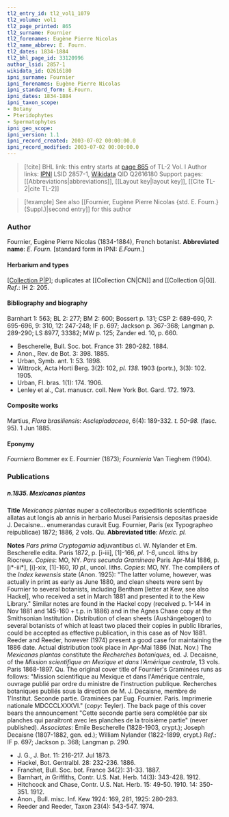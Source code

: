 ```yaml
---
tl2_entry_id: tl2_vol1_1079
tl2_volume: vol1
tl2_page_printed: 865
tl2_surname: Fournier
tl2_forenames: Eugène Pierre Nicolas
tl2_name_abbrev: E. Fourn.
tl2_dates: 1834-1884
tl2_bhl_page_id: 33120996
author_lsid: 2857-1
wikidata_id: Q2616180
ipni_surname: Fournier
ipni_forenames: Eugène Pierre Nicolas
ipni_standard_form: E.Fourn.
ipni_dates: 1834-1884
ipni_taxon_scope: 
- Botany
- Pteridophytes
- Spermatophytes
ipni_geo_scope: 
ipni_version: 1.1
ipni_record_created: 2003-07-02 00:00:00.0
ipni_record_modified: 2003-07-02 00:00:00.0
---
```


> [!cite] BHL link: this entry starts at [page 865](https://www.biodiversitylibrary.org/page/33120996) of TL-2 Vol. I
> Author links: [IPNI](https://www.ipni.org/a/2857-1) LSID 2857-1, [Wikidata](https://www.wikidata.org/wiki/Q2616180) QID Q2616180
> Support pages: [[Abbreviations|abbreviations]], [[Layout key|layout key]], [[Cite TL-2|cite TL-2]]

> [!example] See also [[Fournier, Eugène Pierre Nicolas {std. E. Fourn.} (Suppl.)|second entry]] for this author

### Author

Fournier, Eugène Pierre Nicolas (1834-1884), French botanist. 
**Abbreviated name**: *E. Fourn.* \[standard form in IPNI: *E.Fourn.*\]

#### Herbarium and types

[[Collection P|P]](11.770); duplicates at [[Collection CN|CN]] and [[Collection G|G]].
*Ref*.: IH 2: 205.

#### Bibliography and biography

Barnhart 1: 563; BL 2: 277; BM 2: 600; Bossert p. 131; CSP 2: 689-690, 7: 695-696, 9: 310, 12: 247-248; IF p. 697; Jackson p. 367-368; Langman p. 289-290; LS 8977, 33382; MW p. 125; Zander ed. 10, p. 660.
- Bescherelle, Bull. Soc. bot. France 31: 280-282. 1884.
- Anon., Rev. de Bot. 3: 398. 1885.
- Urban, Symb. ant. 1: 53. 1898.
- Wittrock, Acta Horti Berg. 3(2): 102, *pl. 138.* 1903 (portr.), 3(3): 102. 1905.
- Urban, Fl. bras. 1(1): 174. 1906.
- Lenley et al., Cat. manuscr. coll. New York Bot. Gard. 172. 1973.

#### Composite works

Martius, *Flora brasiliensis*: *Asclepiadaceae*, 6(4): 189-332. *t. 50-98.* (fasc. 95). 1 Jun 1885.

#### Eponymy

*Fourniera* Bommer ex E. Fournier (1873); *Fournieria* Van Tieghem (1904).

### Publications

##### n.1835. Mexicanas plantas

**Title**
*Mexicanas plantas* nuper a collectoribus expeditionis scientificae allatas aut longis ab annis in herbario Musei Parisiensis depositas praeside J. Decaisne... enumerandas curavit Eug. Fournier, Paris (ex Typographeo reipublicae) 1872; 1886, 2 vols. Qu.
**Abbreviated title**: *Mexic. pl.*

**Notes**
*Pars prima Cryptogamia* adjuvantibus cl. W. Nylander et Em. Bescherelle edita. Paris 1872, p. \[i-iii\], \[1\]-166, *pl. 1-6*, uncol. liths by Riocreux. *Copies*: MO, NY.
*Pars secunda Gramineae* Paris Apr-Mai 1886, p. \[i\*-iii\*\], \[i\]-xix, \[1\]-160, *10 pl*., uncol. liths. *Copies*: MO, NY.
The compilers of the *Index kewensis* state (Anon. 1925): "The latter volume, however, was actually in print as early as June 1880, and clean sheets were sent by Fournier to several botanists, including Bentham \[letter at Kew, see also Hackel\], who received a set in March 1881 and presented it to the Kew Library." Similar notes are found in the Hackel copy (received p. 1-144 in Nov 1881 and 145-160 + t.p. in 1886) and in the Agnes Chase copy at the Smithsonian Institution. Distribution of clean sheets (Aushängebogen) to several botanists of which at least two placed their copies in public libraries, could be accepted as effective publication, in this case as of Nov 1881. Reeder and Reeder, however (1974) present a good case for maintaining the 1886 date. Actual distribution took place in Apr-Mai 1886 (Nat. Nov.) The *Mexicanas plantas* constitute the *Recherches botaniques*, ed. J. Decaisne, of the *Mission scientifique an Mexique et dans l'Amérique centrale*, 13 vols. Paris 1868-1897. Qu.
The original cover title of Fournier's Graminées runs as follows: "Mission scientifique au Mexique et dans l'Amérique centrale, ouvrage publié par ordre du ministre de l'instruction publique. Recherches botaniques publiés sous la direction de M. J. Decaisne, membre de 1'Institut. Seconde partie. Graminées par Eug. Fournier. Paris. Imprimerie nationale MDCCCLXXXVI." (*copy*: Teyler). The back page of this cover bears the announcement "Cette seconde partie sera complétée par six planches qui paraîtront avec les planches de la troisième partie" (never published).
*Associates*: Émile Bescherelle (1828-1903, crypt.); Joseph Decaisne (1807-1882, gen. ed.); William Nylander (1822-1899, crypt.)
*Ref*.: IF p. 697; Jackson p. 368; Langman p. 290.
- J. G., J. Bot. 11: 216-217. Jul 1873.
- Hackel, Bot. Gentralbl. 28: 232-236. 1886.
- Franchet, Bull. Soc. bot. France 34(2): 31-33. 1887.
- Barnhart, *in* Griffiths, Contr. U.S. Nat. Herb. 14(3): 343-428. 1912.
- Hitchcock and Chase, Contr. U.S. Nat. Herb. 15: 49-50. 1910. 14: 350-351. 1912.
- Anon., Bull. misc. Inf. Kew 1924: 169, 281, 1925: 280-283.
- Reeder and Reeder, Taxon 23(4): 543-547. 1974.

